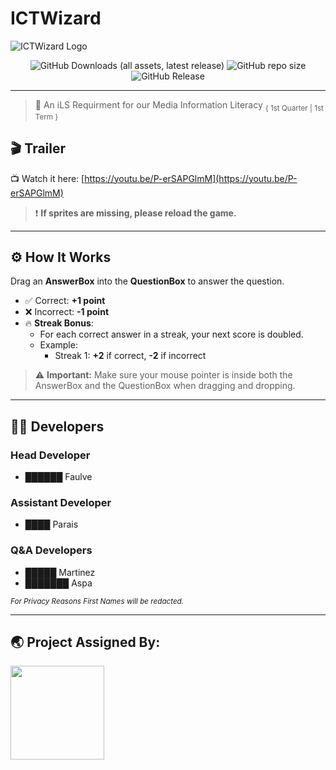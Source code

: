 # ICTWizard

![ICTWizard Logo](https://github.com/user-attachments/assets/a34b3a9d-39bd-440d-b59e-001650dac910)

<div align="center">
  <img alt="GitHub Downloads (all assets, latest release)" src="https://img.shields.io/github/downloads/altxxr0/ICTWizard/latest/total?style=for-the-badge&color=red">
  <img alt="GitHub repo size" src="https://img.shields.io/github/repo-size/altxxr0/ICTWizard?style=for-the-badge&color=red">
  <img alt="GitHub Release" src="https://img.shields.io/github/v/release/altxxr0/ICTWizard?style=for-the-badge&color=red">
</div>

---

> 📃 An iLS Requirment for our Media Information Literacy
<sub> { 1st Quarter | 1st Term } </sub>

## 🎬 Trailer

📺 Watch it here: [https://youtu.be/P-erSAPGlmM](https://youtu.be/P-erSAPGlmM)

> ❗ **If sprites are missing, please reload the game.**

---

## ⚙ How It Works

Drag an **AnswerBox** into the **QuestionBox** to answer the question.

- ✅ Correct: **+1 point**
- ❌ Incorrect: **-1 point**
- 🔥 **Streak Bonus**:
  - For each correct answer in a streak, your next score is doubled.
  - Example:
    - Streak 1: **+2** if correct, **-2** if incorrect

> ⚠️ **Important:** Make sure your mouse pointer is inside both the AnswerBox and the QuestionBox when dragging and dropping.

---

## 👨‍💻 Developers

### Head Developer
- ██████ Faulve

### Assistant Developer
- ████ Parais

### Q&A Developers
- █████ Martinez  
- ███████ Aspa

<sub><em>For Privacy Reasons First Names will be redacted.</em></sub>

---

## 🌏 Project Assigned By:

<a href="https://sti.edu" target="_blank">
  <img src="https://github.com/user-attachments/assets/c571ecfb-257c-453b-b18f-f9ae97ce3b41" width="150">
</a>

